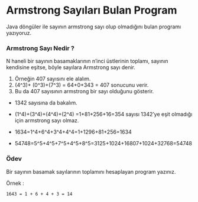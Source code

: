# Armstrong Sayıları Bulan Program
Java döngüler ile sayının armstrong sayı olup olmadığını bulan programı yazıyoruz.

### Armstrong Sayı Nedir ?
N haneli bir sayının basamaklarının n’inci üstlerinin toplamı, sayının kendisine eşitse, böyle sayılara Armstrong sayı denir.

1. Örneğin 407 sayısını ele alalım.
2. (4^3)+ (0^3)+(7^3) = 64+0+343 = 407 sonucunu verir. 
3. Bu da 407 sayısının armstrong bir sayı olduğunu gösterir.


* 1342 sayısına da bakalım. 
* (1^4)+(3^4)+(4^4)+(2^4) =1+81+256+16=354 sayısı 1342’ye eşit olmadığı için armstrong sayı olmaz.


* 1634=1^4+6^4+3^4+4^4=1+1296+81+256=1634
* 54748=5^5+4^5+7^5+4^5+8^5=3125+1024+16807+1024+32768=54748

### Ödev
Bir sayının basamak sayılarının toplamını hesaplayan program yazınız.

Örnek : 
    
    1643 = 1 + 6 + 4 + 3 = 14